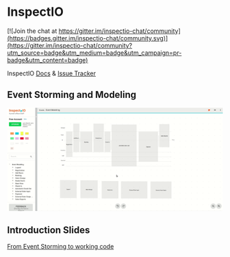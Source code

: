 # InspectIO

[![Join the chat at https://gitter.im/inspectio-chat/community](https://badges.gitter.im/inspectio-chat/community.svg)](https://gitter.im/inspectio-chat/community?utm_source=badge&utm_medium=badge&utm_campaign=pr-badge&utm_content=badge)

InspectIO [Docs](https://github.com/event-engine/inspectio/wiki) &amp; [Issue Tracker](https://github.com/event-engine/inspectio/issues)

## Event Storming and Modeling
![Realtime Collaboration](assets/event_modeling.gif)

## Introduction Slides

[From Event Storming to working code](https://slides.com/prooph/deck/fullscreen)

